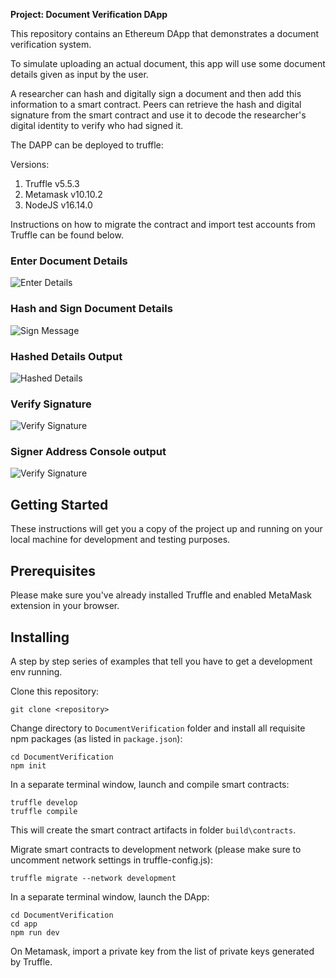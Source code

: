 **Project: Document Verification DApp**

This repository contains an Ethereum DApp that demonstrates a document verification system.

To simulate uploading an actual document, this app will use some document details given as input by the user.

A researcher can hash and digitally sign a document and then add this information to a smart contract. Peers can retrieve the hash and digital signature from the smart contract and use it to decode the researcher's digital identity to verify who had signed it.

The DAPP can be deployed to truffle:

Versions:

1. Truffle v5.5.3
2. Metamask v10.10.2
3. NodeJS v16.14.0

Instructions on how to migrate the contract and import test accounts from Truffle can be found below.

### Enter Document Details
![Enter Details](images/EnterDetails.PNG)

### Hash and Sign Document Details
![Sign Message](images/SignMessage.PNG)

### Hashed Details Output
![Hashed Details](images/HashedDetails.PNG)

### Verify Signature
![Verify Signature](images/VerifySig.PNG)

### Signer Address Console output
![Verify Signature](images/SignerAddress.PNG)

## Getting Started

These instructions will get you a copy of the project up and running on your local machine for development and testing purposes.

## Prerequisites

Please make sure you've already installed Truffle and enabled MetaMask extension in your browser.

## Installing

A step by step series of examples that tell you have to get a development env running.

Clone this repository:

```
git clone <repository>
```

Change directory to ```DocumentVerification``` folder and install all requisite npm packages (as listed in ```package.json```):

```
cd DocumentVerification
npm init
```

In a separate terminal window, launch and compile smart contracts:

```
truffle develop
truffle compile
```

This will create the smart contract artifacts in folder ```build\contracts```.

Migrate smart contracts to development network (please make sure to uncomment network settings in truffle-config.js):

```
truffle migrate --network development
```

In a separate terminal window, launch the DApp:

```
cd DocumentVerification
cd app
npm run dev
```

On Metamask, import a private key from the list of private keys generated by Truffle.
